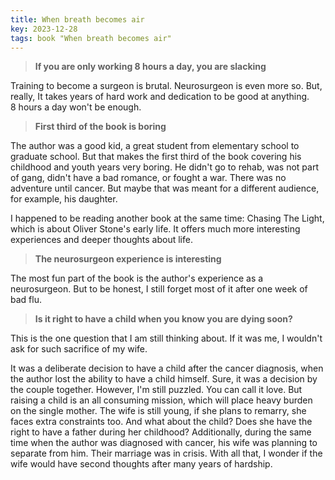 ```yaml
---
title: When breath becomes air 
key: 2023-12-28
tags: book "When breath becomes air"
---
```


> **If you are only working 8 hours a day, you are slacking**

Training to become a surgeon is brutal. Neurosurgeon is even more so. But, really, It takes years of hard work and dedication to be good at anything.    
8 hours a day won't be enough.


> **First third of the book is boring**

The author was a good kid, a great student from elementary school to graduate school. But that makes the first third of the book covering his childhood 
and youth years very boring. He didn't go to rehab, was not part of gang, didn't have a bad romance, or fought a war. There was no adventure until cancer. But maybe that was meant for a different audience, for example, his daughter. 

I happened to be reading another book at the same time: Chasing The Light, which is about Oliver Stone's early life. It offers much more interesting 
experiences and deeper thoughts about life.  


> **The neurosurgeon experience is interesting**

The most fun part of the book is the author's experience as a neurosurgeon. 
But to be honest, I still forget most of it after one week of bad flu. 


> **Is it right to have a child when you know you are dying soon?**

This is the one question that I am still thinking about. If it was me, I wouldn't ask for such sacrifice of my wife.  

It was a deliberate decision to have a child after the cancer diagnosis, when the author lost the ability to have a child himself. Sure, it was a decision 
by the couple together. However, I'm still puzzled. You can call it love. But raising a child is an all consuming mission, which will place heavy burden on the 
single mother. The wife is still young, if she plans to remarry, she faces extra constraints too. And what about the child? Does she have the right to have a father during her childhood? 
Additionally, during the same time when the author was diagnosed with cancer, his wife was planning to separate from him. Their marriage was in crisis.
With all that, I wonder if the wife would have second thoughts after many years of hardship.




